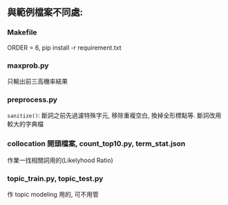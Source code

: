 ## 與範例檔案不同處:

### Makefile

ORDER = 6, pip install -r requirement.txt

### maxprob.py

只輸出前三高機率結果

### preprocess.py

`sanitize()`: 斷詞之前先過濾特殊字元, 移除重複空白, 換掉全形標點等. 斷詞改用較大的字典檔

### collocation 開頭檔案, count_top10.py, term_stat.json

作業一找相關詞用的(Likelyhood Ratio)

### topic_train.py, topic_test.py

作 topic modeling 用的, 可不用管
